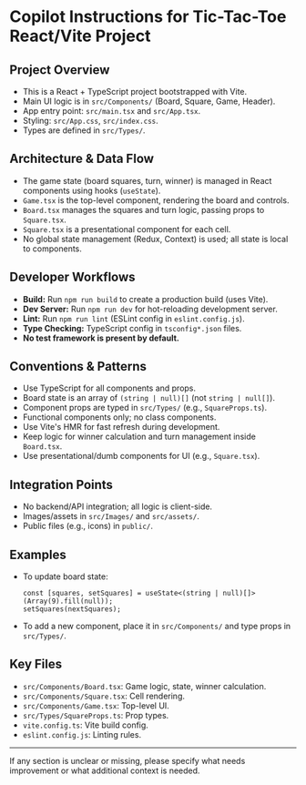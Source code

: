 # Copilot Instructions for Tic-Tac-Toe React/Vite Project

## Project Overview
- This is a React + TypeScript project bootstrapped with Vite.
- Main UI logic is in `src/Components/` (Board, Square, Game, Header).
- App entry point: `src/main.tsx` and `src/App.tsx`.
- Styling: `src/App.css`, `src/index.css`.
- Types are defined in `src/Types/`.

## Architecture & Data Flow
- The game state (board squares, turn, winner) is managed in React components using hooks (`useState`).
- `Game.tsx` is the top-level component, rendering the board and controls.
- `Board.tsx` manages the squares and turn logic, passing props to `Square.tsx`.
- `Square.tsx` is a presentational component for each cell.
- No global state management (Redux, Context) is used; all state is local to components.

## Developer Workflows
- **Build:** Run `npm run build` to create a production build (uses Vite).
- **Dev Server:** Run `npm run dev` for hot-reloading development server.
- **Lint:** Run `npm run lint` (ESLint config in `eslint.config.js`).
- **Type Checking:** TypeScript config in `tsconfig*.json` files.
- **No test framework is present by default.**

## Conventions & Patterns
- Use TypeScript for all components and props.
- Board state is an array of `(string | null)[]` (not `string | null[]`).
- Component props are typed in `src/Types/` (e.g., `SquareProps.ts`).
- Functional components only; no class components.
- Use Vite's HMR for fast refresh during development.
- Keep logic for winner calculation and turn management inside `Board.tsx`.
- Use presentational/dumb components for UI (e.g., `Square.tsx`).

## Integration Points
- No backend/API integration; all logic is client-side.
- Images/assets in `src/Images/` and `src/assets/`.
- Public files (e.g., icons) in `public/`.

## Examples
- To update board state:
  ```tsx
  const [squares, setSquares] = useState<(string | null)[]>(Array(9).fill(null));
  setSquares(nextSquares);
  ```
- To add a new component, place it in `src/Components/` and type props in `src/Types/`.

## Key Files
- `src/Components/Board.tsx`: Game logic, state, winner calculation.
- `src/Components/Square.tsx`: Cell rendering.
- `src/Components/Game.tsx`: Top-level UI.
- `src/Types/SquareProps.ts`: Prop types.
- `vite.config.ts`: Vite build config.
- `eslint.config.js`: Linting rules.

---
If any section is unclear or missing, please specify what needs improvement or what additional context is needed.
